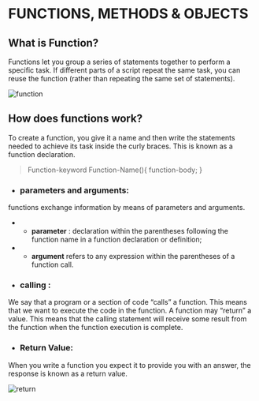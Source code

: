 # FUNCTIONS, METHODS & OBJECTS 

## What is Function?

Functions let you group a series of statements together to perform a
specific task. If different parts of a script repeat the same task, you can
reuse the function (rather than repeating the same set of statements). 

![function](https://s3-eu-west-1.amazonaws.com/rpf-futurelearn/programming-102/1.6-basicfunctionmachine.gif)


## How does functions work?

To create a function, you give it a name and then write the statements needed to achieve its task inside the curly braces. This is known as a function declaration.

> Function-keyword Function-Name(){
    function-body;
}

* ### parameters and arguments:
 functions exchange information by means of parameters and arguments. 
     
- - **parameter** : declaration within the parentheses following the function name in a function declaration or definition; 
- -  **argument** refers to any expression within the parentheses of a function call.


* ### calling :
We say that a program or a section of code “calls” a function. This means that we want to execute the code in the function. A function may “return” a value. This means that the calling statement will receive some result from the function when the function execution is complete. 

* ### Return Value:
When you write a function  you expect it to provide you with an answer, the response is known as a return value.

![return](https://i.ytimg.com/vi/G9QoX51IDzI/maxresdefault.jpg)